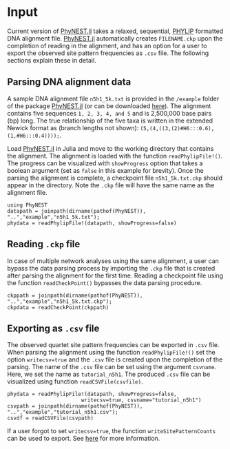 # Input

Current version of [PhyNEST.jl](https://github.com/sungsik-kong/PhyNEST.jl) takes a relaxed, sequential, [PHYLIP](https://en.wikipedia.org/wiki/PHYLIP) formatted DNA alignment file. [PhyNEST.jl](https://github.com/sungsik-kong/PhyNEST.jl) automatically creates `FILENAME.ckp` upon the completion of reading in the alignment, and has an option for a user to export the observed site pattern frequencies as `.csv` file. The following sections explain these in detail.

## Parsing DNA alignment data
A sample DNA alignment file `n5h1_5k.txt` is provided in the `/example` folder of the package [PhyNEST.jl](https://github.com/sungsik-kong/PhyNEST.jl) (or can be downloaded [here](https://github.com/sungsik-kong/PhyNE.jl/blob/main/example/n5h1_5k.txt)). The alignment contains five sequences `1, 2, 3, 4, and 5` and is 2,500,000 base pairs (bp) long. The true relationship of the five taxa is written in the extended Newick format as (branch lengths not shown): `(5,(4,((3,(2)#H6:::0.6),(1,#H6:::0.4))));`.

Load [PhyNEST.jl](https://github.com/sungsik-kong/PhyNEST.jl) in Julia and move to the working directory that contains the alignment. The alignment is loaded with the function `readPhylipFile!()`. The progress can be visualized with `showProgress` option that takes a boolean argument (set as `false` in this example for brevity). Once the parsing the alignment is complete, a checkpoint file `n5h1_5k.txt.ckp` should appear in the directory. Note the `.ckp` file will have the same name as the alignment file. 
```@repl input
using PhyNEST
datapath = joinpath(dirname(pathof(PhyNEST)), "..","example","n5h1_5k.txt");
phydata = readPhylipFile!(datapath, showProgress=false)
```

## Reading `.ckp` file
In case of multiple network analyses using the same alignment, a user can bypass the data parsing process by importing the `.ckp` file that is created after parsing the alignment for the first time. Reading a checkpoint file using the function `readCheckPoint()` bypasses the data parsing procedure. 
```@repl input
ckppath = joinpath(dirname(pathof(PhyNEST)), "..","example","n5h1_5k.txt.ckp");
ckpdata = readCheckPoint(ckppath)
```

## Exporting as `.csv` file
The observed quartet site pattern frequencies can be exported in `.csv` file. When parsing the alignment using the function `readPhylipFile!()` set the option `writecsv=true` and the `.csv` file is created upon the completion of the parsing. The name of the `.csv` file can be set using the argument `csvname`. Here, we set the name as `tutorial_n5h1`. The produced `.csv` file can be visualized using function `readCSVFile(csvfile)`. 

```@repl input
phydata = readPhylipFile!(datapath, showProgress=false,
                        writecsv=true, csvname="tutorial_n5h1")
csvpath = joinpath(dirname(pathof(PhyNEST)), "..","example","tutorial_n5h1.csv");
csvdf = readCSVFile(csvpath)
```

If a user forgot to set `writecsv=true`, the function `writeSitePatternCounts` can be used to export. See [here](https://sungsik-kong.github.io/PhyNE.jl/dev/#PhyNE.writeSitePatternCounts) for more information.